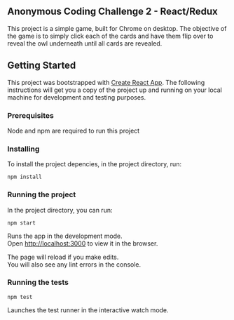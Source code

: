 ## Anonymous Coding Challenge 2 - React/Redux

This project is a simple game, built for Chrome on desktop.
The objective of the game is to simply click each of the cards and have them flip over to reveal the owl underneath until all cards are revealed.

## Getting Started

This project was bootstrapped with [Create React App](https://github.com/facebookincubator/create-react-app).
The following instructions will get you a copy of the project up and running on your local machine for development and testing purposes.

### Prerequisites

Node and npm are required to run this project

### Installing

To install the project depencies, in the project directory, run:

`npm install`

### Running the project

In the project directory, you can run:

`npm start`

Runs the app in the development mode.<br>
Open [http://localhost:3000](http://localhost:3000) to view it in the browser.

The page will reload if you make edits.<br>
You will also see any lint errors in the console.

### Running the tests

`npm test`

Launches the test runner in the interactive watch mode.
